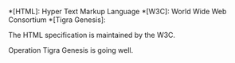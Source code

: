 *[HTML]: Hyper Text Markup Language
*[W3C]:  World Wide Web Consortium
*[Tigra Genesis]:

The HTML specification is maintained by the W3C.

Operation Tigra Genesis is going well.